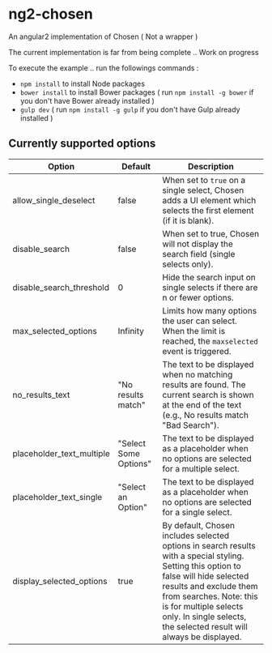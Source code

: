 # ng2-chosen

An angular2 implementation of Chosen ( Not a wrapper )

The current implementation is far from being complete  .. Work on progress

To execute the example .. run the followings commands : 


* `npm install` to install Node packages
* `bower install` to install Bower packages ( run `npm install -g bower` if you don't have Bower already installed )
* `gulp dev` ( run `npm install -g gulp` if you don't have Gulp already installed )

## Currently supported options
  
| Option | Default |  Description |
| --- | --- | --- |
| allow_single_deselect | false | When set to `true` on a single select, Chosen adds a UI element which selects the first element (if it is blank). |
| disable_search | false | When set to true, Chosen will not display the search field (single selects only). |
| disable_search_threshold | 0 | Hide the search input on single selects if there are n or fewer options. |
| max_selected_options | Infinity | Limits how many options the user can select. When the limit is reached, the `maxselected` event is triggered.|
| no_results_text | "No results match"| The text to be displayed when no matching results are found. The current search is shown at the end of the text (e.g., No results match "Bad Search").|
| placeholder_text_multiple | "Select Some Options" | The text to be displayed as a placeholder when no options are selected for a multiple select.|
| placeholder_text_single | "Select an Option" | The text to be displayed as a placeholder when no options are selected for a single select.|
| display_selected_options | true | By default, Chosen includes selected options in search results with a special styling. Setting this option to false will hide selected results and exclude them from searches. Note: this is for multiple selects only. In single selects, the selected result will always be displayed.|

 
 

